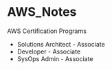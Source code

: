 # AWS_Notes
AWS Certification Programs

- Solutions Architect - Associate
- Developer - Associate
- SysOps Admin - Associate
